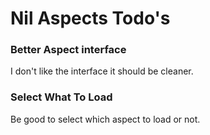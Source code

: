 # Nil Aspects Todo's


### Better Aspect interface

I don't like the interface it should be cleaner.

### Select What To Load

Be good to select which aspect to load or not.
